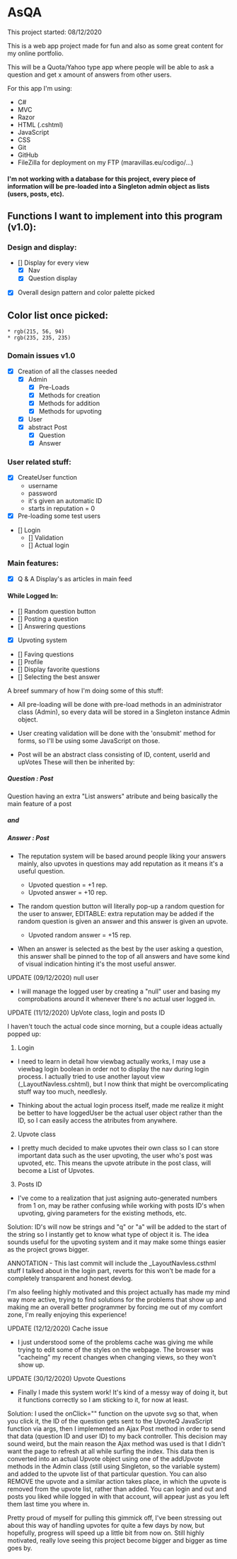 # AsQA

This project started: 08/12/2020

This is a web app project made for fun and also as some great content for my online portfolio.

This will be a Quota/Yahoo type app where people will be able to ask a question and get x amount of answers from other users.

For this app I'm using:

- C#
- MVC
- Razor
- HTML (.cshtml)
- JavaScript
- CSS
- Git
- GitHub
- FileZilla for deployment on my FTP (maravillas.eu/codigo/...)

#### I'm not working with a database for this project, every piece of information will be pre-loaded into a Singleton admin object as lists (users, posts, etc).

## Functions I want to implement into this program (v1.0):

### Design and display:

- [] Display for every view
  - [x] Nav
  - [x] Question display
- [x] Overall design pattern and color palette picked

## Color list once picked:

    * rgb(215, 56, 94)
    * rgb(235, 235, 235)

### Domain issues v1.0

- [x] Creation of all the classes needed
  - [x] Admin
    - [x] Pre-Loads
    - [x] Methods for creation
    - [x] Methods for addition
    - [x] Methods for upvoting
  - [x] User
  - [x] abstract Post
    - [x] Question
    - [x] Answer

### User related stuff:

- [x] CreateUser function
  - username
  - password
  - it's given an automatic ID
  - starts in reputation = 0
- [x] Pre-loading some test users
- [] Login
  - [] Validation
  - [] Actual login

### Main features:

- [x] Q & A Display's as articles in main feed

#### While Logged In:

- [] Random question button
- [] Posting a question
- [] Answering questions
- [x] Upvoting system
- [] Faving questions
- [] Profile
- [] Display favorite questions
- [] Selecting the best answer

A breef summary of how I'm doing some of this stuff:

- All pre-loading will be done with pre-load methods in an administrator class (Admin), so every data will be stored in a Singleton instance Admin object.

- User creating validation will be done with the 'onsubmit' method for forms, so I'll be using some JavaScript on those.

- Post will be an abstract class consisting of ID, content, userId and upVotes
  These will then be inherited by:

##### Question : Post

Question having an extra "List<Answer> answers" atribute and being basically the main feature of a post

##### and

##### Answer : Post

- The reputation system will be based around people liking your answers mainly, also upvotes in questions may add reputation as it means it's a useful question.

  - Upvoted question = +1 rep.
  - Upvoted answer = +10 rep.

- The random question button will literally pop-up a random question for the user to answer, EDITABLE: extra reputation may be added if the random question is given an answer and this answer is given an upvote.

  - Upvoted random answer = +15 rep.

- When an answer is selected as the best by the user asking a question, this answer shall be pinned to the top of all answers and have some kind of visual indication hinting it's the most useful answer.

UPDATE (09/12/2020) null user

- I will manage the logged user by creating a "null" user and basing my comprobations around it whenever there's no actual user logged in.

UPDATE (11/12/2020) UpVote class, login and posts ID

I haven't touch the actual code since morning, but a couple
ideas actually popped up:

1. Login

- I need to learn in detail how viewbag actually works, I may
  use a viewbag login boolean in order not to display the nav
  during login process.
  I actually tried to use another layout view (\_LayoutNavless.cshtml), but I now think that might be overcomplicating stuff way too much, needlesly.

- Thinking about the actual login process itself, made me realize it might be better to have loggedUser be the actual user object rather than the ID, so I can easily access the atributes from anywhere.

2. Upvote class

- I pretty much decided to make upvotes their own class so I can store important data such as the user upvoting, the user who's post was upvoted, etc.
  This means the upvote atribute in the post class, will become a List of Upvotes.

3. Posts ID

- I've come to a realization that just asigning auto-generated numbers from 1 on, may be rather confusing while working with posts ID's when upvoting, giving parameters for the existing methods, etc.

Solution:
ID's will now be strings and "q" or "a" will be added to the start of the string so I instantly get to know what type of object it is. The idea sounds useful for the upvoting system and it may make some things easier as the project grows bigger.

ANNOTATION - This last commit will include the \_LayoutNavless.csthml stuff I talked about in the login part, reverts for this won't be made for a completely transparent and honest devlog.

I'm also feeling highly motivated and this project actually has made my mind way more active, trying to find solutions for the problems that show up and making me an overall better programmer by forcing me out of my comfort zone, I'm really enjoying this experience!

UPDATE (12/12/2020) Cache issue

- I just understood some of the problems cache was giving me while trying to edit some of the styles on the webpage. The browser was "cacheing" my recent changes when changing views, so they won't show up.

UPDATE (30/12/2020) Upvote Questions

- Finally I made this system work! It's kind of a messy way of doing it, but it functions correctly so I am sticking to it, for now at least.

Solution:
I used the onClick="" function on the upvote svg so that, when you click it, the ID of the question gets sent to the UpvoteQ JavaScript function via
args, then I implemented an Ajax Post method in order to send that data (question ID and user ID) to my back controller. This decision may sound
weird, but the main reason the Ajax method was used is that I didn't want the page to refresh at all while surfing the index.
This data then is converted into an actual Upvote object using one of the addUpvote methods in the Admin class (still using Singleton, so the variable system) and added to the upvote list of that particular question. You can also REMOVE the upvote and a similar action takes place, in which the upvote is removed from the upvote list, rather than added.
You can login and out and posts you liked while logged in with that account, will appear just as you left them last time you where in.

Pretty proud of myself for pulling this gimmick off, I've been stressing out about this way of handling upvotes for quite a few days by now, but hopefully, progress will speed up a little bit from now on. Still highly motivated, really love seeing this project become bigger and bigger as time goes by.
